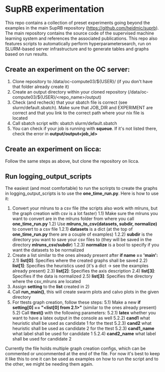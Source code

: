 # SupRB experimentation

This repo contains a collection of preset experiments going beyond the examples in the main SupRB repository (https://github.com/heidmic/suprb).
The main repository contains the source code of the supervised machine learning system and references the associated publications.
This repo also features scripts to automatically perform hyperparametersearch, run on SLURM-based server infrastructure and to generate tables and graphs based on run results.


## Create an experiment on the OC server:


1) Clone repository to /data/oc-compute03/${USER}/ (if you don't have that folder already create it) 
2) Create an output directory within your cloned repository (/data/oc-compute03/${USER}/<repo_name>/output)
3) Check (and recheck) that your sbatch file is correct (see slurm/default.sbatch). Make sure that JOB_DIR and EXPERIMENT are correct and that you link to the correct path where your nix file is located
4) Call sbatch script with: sbatch slurm/default.sbatch 
5) You can check if your job is running with **squeue**. If it's not listed there, check the error in **output/output<job_id>**


## Create an experiment on licca:


Follow the same steps as above, but clone the repository on licca.


## Run logging_output_scripts

The easiest (and most comfortable) to run the scrirpts to create the graphs in logging_output_scripts is to use the **one_time_run.py**. Here is how to use it:

1) Convert your mlruns to a csv file (the scripts also work with mlruns, but the graph creation with csv is a lot faster)
    1.1) Make sure the mlruns you want to convert are in the mlruns folder from where you call **one_time_run.py**
    1.2) Use **mlruns_to_csv(datasets, subdir, normalize)** to convert to a csv file
        1.2.1) **datasets** is a dict (at the top of **one_time_run.py** there are a couple of examples)
        1.2.2) **subdir** is the directory you want to save your csv files to (they will be saved in the directory **mlruns_csv/subdir**)
        1.2.3) **normalize** is a bool to specify if you want the datasets to be normalized
2) Create a list similar to the ones already present after **if __name__ == '__main__':**
    2.1) **list[0]**: Specifies where the created graphs shall be saved
    2.2) **list[1]**: Specifies the heuristics used (it's a dict -> see the examples already present)
    2.3) **list[2]**: Specifies the axis description
    2.4) **list[3]**: Specifies if the data is normalized
    2.5) **list[3]**: Specifies the directory where the csv_mlruns are located
3) Assign **setting** to the **list** created in 2)
4) Call **run_main()**, this will create swarm plots and calvo plots in the given directory
5) For ttests graph creation, follow these steps:
    5.1) Make a new **if setting[0] == "<list[0] from 2.1>"** (similar to the ones already present)
    5.2) Call **ttest()** with the following parameters:
        5.2.1) **latex** whether you want to have a latex output in the console as well
        5.2.2) **cand1** what heuristic shall be used as candidate 1 for the ttest
        5.2.3) **cand2** what heuristic shall be used as candidate 2 for the ttest
        5.2.3) **cand1_name** what label shall be used for candidate 1
        5.2.4) **cand2_name** what label shall be used for candidate 2


Currently the file holds multiple graph creation configs, which can be commented or uncommented at the end of the file. For now it's best to keep it like this to one it can be used as examples on how to run the script and to the other, we might be needing them again.
